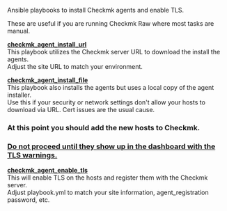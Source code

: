 Ansible playbooks to install Checkmk agents and enable TLS.

These are useful if you are running Checkmk Raw where most tasks are manual.

**<ins>checkmk_agent_install_url</ins>**  
This playbook utilizes the Checkmk server URL to download the install the agents.  
Adjust the site URL to match your environment.

**<ins>checkmk_agent_install_file</ins>**  
This playbook also installs the agents but uses a local copy of the agent installer.  
Use this if your security or network settings don't allow your hosts to download via URL. Cert issues are the usual cause.

### At this point you should add the new hosts to Checkmk.  
### <ins>Do not proceed until they show up in the dashboard with the TLS warnings.</ins>

**<ins>checkmk_agent_enable_tls</ins>**  
This will enable TLS on the hosts and register them with the Checkmk server.  
Adjust playbook.yml to match your site information, agent_registration password, etc.
